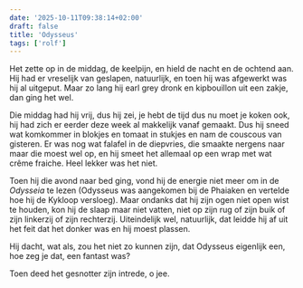 ```yaml
---
date: '2025-10-11T09:38:14+02:00'
draft: false
title: 'Odysseus'
tags: ['rolf']
---
```


Het zette op in de middag, de keelpijn, en hield de nacht en de ochtend aan. Hij had er vreselijk van geslapen, natuurlijk, en toen hij was afgewerkt was hij al uitgeput. Maar zo lang hij earl grey dronk en kipbouillon uit een zakje, dan ging het wel. 

Die middag had hij vrij, dus hij zei, je hebt de tijd dus nu moet je koken ook, hij had zich er eerder deze week al makkelijk vanaf gemaakt. Dus hij sneed wat komkommer in blokjes en tomaat in stukjes en nam de couscous van gisteren. Er was nog wat falafel in de diepvries, die smaakte nergens naar maar die moest wel op, en hij smeet het allemaal op een wrap met wat crême fraiche. Heel lekker was het niet.

Toen hij die avond naar bed ging, vond hij de energie niet meer om in de *Odysseia* te lezen (Odysseus was aangekomen bij de Phaiaken en vertelde hoe hij de Kykloop versloeg). Maar ondanks dat hij zijn ogen niet open wist te houden, kon hij de slaap maar niet vatten, niet op zijn rug of zijn buik of zijn linkerzij of zijn rechterzij. Uiteindelijk wel, natuurlijk, dat leidde hij af uit het feit dat het donker was en hij moest plassen.

Hij dacht, wat als, zou het niet zo kunnen zijn, dat Odysseus eigenlijk een, hoe zeg je dat, een fantast was?

Toen deed het gesnotter zijn intrede, o jee.
